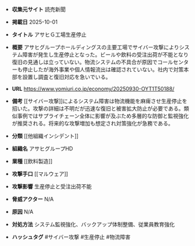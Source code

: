 - **収集元サイト**
読売新聞

- **掲載日**
2025-10-01

- **タイトル**
アサヒＧ工場生産停止

- **概要**
アサヒグループホールディングスの主要工場でサイバー攻撃によりシステム障害が発生し生産停止となった。ビールや飲料の受注出荷が不能となり復旧の見通しは立っていない。物流システムの不具合が原因でコールセンターも停止したが海外事業や個人情報流出は確認されていない。社内で対策本部を設置し調査と復旧対応を急いでいる。

- **URL**
https://www.yomiuri.co.jp/economy/20250930-OYT1T50188/

- **備考**
[[サイバー攻撃]]によるシステム障害は物流機能を麻痺させ生産停止を招いた。攻撃の詳細は不明だが迅速な復旧と被害拡大防止が必要である。類似事例ではサプライチェーン全体に影響が及ぶため多層的な防御と監視強化が推奨される。将来的な攻撃増加も想定され対策強化が急務である。

- **分類**
[[他組織インシデント]]

- **組織名**
アサヒグループHD

- **業種**
[[飲料製造]]

- **攻撃手口**
[[マルウェア]]

- **攻撃影響**
生産停止と受注出荷不能

- **脅威アクター**
N/A

- **原因**
N/A

- **対処方法**
システム監視強化、バックアップ体制整備、従業員教育強化

- **ハッシュタグ**
#サイバー攻撃 #生産停止 #物流障害
